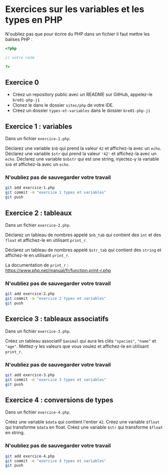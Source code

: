 # Exercices sur les variables et les types en PHP

N'oubliez pas que pour écrire du PHP dans un fichier il faut mettre les balises PHP :

```php
<?php

// votre code

?>
```

## Exercice 0

- Créez un repository public avec un README sur GitHub, appelez-le `bre01-php-j1`
- Clonez le dans le dossier `sites/php` de votre IDE.
- Créez un dossier `types-et-variables` dans le dossier `bre01-php-j1`


## Exercice 1 : variables

Dans un fichier `exercice-1.php`.

Déclarez une variable `$nb` qui prend la valeur `42` et affichez-la avec un `echo`.
Déclarez une variable `$str` qui prend la valeur `'42'` et affichez-la avec un `echo`.
Déclarez une variable `$nbstr` qui est une string, injectez-y la variable `$nb` et affichez-la avec un `echo`.

### N'oubliez pas de sauvegarder votre travail

```sh
git add exercice-1.php
git commit -m "exercice 1 types et variables"
git push
```


## Exercice 2 : tableaux

Dans un fichier `exercice-2.php`.

Déclarez un tableau de nombres appelé `$nb_tab` qui contient des `int` et des `float` et affichez-le en utilisant `print_r`.

Déclarez un tableau de nombres appelé `$str_tab` qui contient des `string` et affichez-le en utilisant `print_r`.

La documentation de `print_r` : https://www.php.net/manual/fr/function.print-r.php

### N'oubliez pas de sauvegarder votre travail

```sh
git add exercice-2.php
git commit -m "exercice 2 types et variables"
git push
```


## Exercice 3 : tableaux associatifs

Dans un fichier `exercice-3.php`.

Créez un tableau associatif `$animal` qui aura les clés `"species"`, `"name"` et `"age"`.
Mettez-y les valeurs que vous voulez et affichez-le en utilisant `print_r`.

### N'oubliez pas de sauvegarder votre travail

```sh
git add exercice-3.php
git commit -m "exercice 3 types et variables"
git push
```


## Exercice 4 : conversions de types

Dans un fichier `exercice-4.php`.

Créez une variable `$data` qui contient l'entier `42`.
Créez une variable `$float` qui transforme `$data` en float.
Créez une variable `$str` qui transforme `$float` en string.

### N'oubliez pas de sauvegarder votre travail

```sh
git add exercice-4.php
git commit -m "exercice 4 types et variables"
git push
```